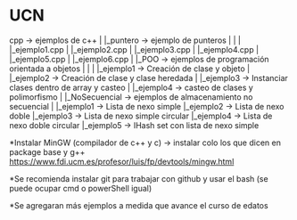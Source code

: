 # UCN
cpp -> ejemplos de c++
|
|_puntero -> ejemplo de punteros
|    |
|    |_ejemplo1.cpp
|    |_ejemplo2.cpp
|    |_ejemplo3.cpp
|    |_ejemplo4.cpp
|    |_ejemplo5.cpp
|    |_ejemplo6.cpp
|
|_POO -> ejemplos de programación orientada a objetos
|    |
|    |_ejemplo1 -> Creación de clase y objeto
|    |_ejemplo2 -> Creación de clase y clase heredada
|    |_ejemplo3 -> Instanciar clases dentro de array y casteo
|    |_ejemplo4 -> casteo de clases y polimorfismo
|
|_NoSecuencial -> ejemplos de almacenamiento no secuencial
     |
     |_ejemplo1 -> Lista de nexo simple
     |_ejemplo2 -> Lista de nexo doble
     |_ejemplo3 -> Lista de nexo simple circular
     |_ejemplo4 -> Lista de nexo doble circular
     |_ejemplo5 -> IHash set con lista de nexo simple

*Instalar MinGW (compilador de c++ y c) -> instalar colo los que dicen en package base y g++
https://www.fdi.ucm.es/profesor/luis/fp/devtools/mingw.html

*Se recomienda instalar git para trabajar con github y usar el bash (se puede ocupar cmd o powerShell igual)

*Se agregaran más ejemplos a medida que avance el curso de edatos